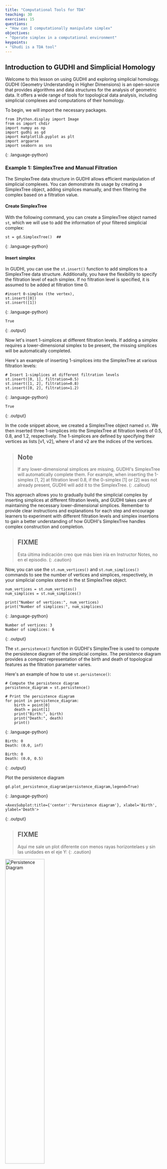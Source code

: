 ```yaml
---
title: "Computational Tools for TDA"
teaching: 30
exercises: 15
questions:
- "How can I computationally manipulate simplex"
objectives:
- "Operate simplex in a computational environment"
keypoints:
- "Ghudi is a TDA tool"
---
```

## Introduction to GUDHI and Simplicial Homology

Welcome to this lesson on using GUDHI and exploring simplicial homology. GUDHI (Geometry Understanding in Higher Dimensions) is an open-source that provides algorithms and data structures for the analysis of geometric data. It offers a wide range of tools for topological data analysis, including simplicial complexes and computations of their homology.  

To begin, we will import the necessary packages.
~~~
from IPython.display import Image
from os import chdir
import numpy as np
import gudhi as gd
import matplotlib.pyplot as plt
import argparse
import seaborn as sns
~~~
{: .language-python}


### **Example 1:** SimplexTree and Manual Filtration
The SimplexTree data structure in GUDHI allows efficient manipulation of simplicial complexes. You can demonstrate its usage by creating a SimplexTree object, adding simplices manually, and then filtering the complex based on a filtration value.   

#### **Create SimplexTree**
With the following command, you can create a SimplexTree object named `st`, which we will use to add the information of your filtered simplicial complex:

~~~
st = gd.SimplexTree()  ## 
~~~
{: .language-python}
#### **Insert simplex**
In GUDHI, you can use the `st.insert()` function to add simplices to a SimplexTree data structure. Additionally, you have the flexibility to specify the filtration level of each simplex. If no filtration level is specified, it is assumed to be added at filtration time 0.

~~~
#insert 0-simplex (the vertex), 
st.insert([0])
st.insert([1])

~~~
{: .language-python}
~~~
True
~~~
{: .output}

Now let's insert 1-simplices at different filtration levels. If adding a simplex requires a lower-dimensional simplex to be present, the missing simplices will be automatically completed.

Here's an example of inserting 1-simplices into the SimplexTree at various filtration levels:

~~~
# Insert 1-simplices at different filtration levels
st.insert([0, 1], filtration=0.5)
st.insert([1, 2], filtration=0.8)
st.insert([0, 2], filtration=1.2)

~~~
{: .language-python}

~~~
True
~~~
{: .output}

In the code snippet above, we created a SimplexTree object named `st`. We then inserted three 1-simplices into the SimplexTree at filtration levels of 0.5, 0.8, and 1.2, respectively. The 1-simplices are defined by specifying their vertices as lists [v1, v2], where v1 and v2 are the indices of the vertices.

> ## Note
> If any lower-dimensional simplices are missing, GUDHI's SimplexTree will automatically complete them. For example, when inserting
> the 1-simplex [1, 2] at filtration level 0.8, if the 0-simplex [1] or [2] was not already present, GUDHI will add it to the SimplexTree.
{: .callout}

This approach allows you to gradually build the simplicial complex by inserting simplices at different filtration levels, and GUDHI takes care of maintaining the necessary lower-dimensional simplices.
Remember to provide clear instructions and explanations for each step and encourage learners to experiment with different filtration levels and simplex insertions to gain a better understanding of how GUDHI's SimplexTree handles complex construction and completion.
> ## FIXME
> Esta última indicación creo que más bien iría en Instructor Notes, no en el episodio.
{: .caution}

Now, you can use the `st.num_vertices()` and `st.num_simplices()` commands to see the number of vertices and simplices, respectively, in your simplicial complex stored in the st SimplexTree object.

~~~
num_vertices = st.num_vertices()
num_simplices = st.num_simplices()

print("Number of vertices:", num_vertices)
print("Number of simplices:", num_simplices)
~~~
{: .language-python}

~~~
Number of vertices: 3
Number of simplices: 6
~~~
{: .output}

The `st.persistence()` function in GUDHI's SimplexTree is used to compute the persistence diagram of the simplicial complex. The persistence diagram provides a compact representation of the birth and death of topological features as the filtration parameter varies.

Here's an example of how to use `st.persistence()`:

~~~
# Compute the persistence diagram
persistence_diagram = st.persistence()

# Print the persistence diagram
for point in persistence_diagram:
    birth = point[0]
    death = point[1]
    print("Birth:", birth)
    print("Death:", death)
    print()
~~~
{: .language-python}

~~~
Birth: 0
Death: (0.0, inf)

Birth: 0
Death: (0.0, 0.5)
~~~
{: .output}

Plot the persistence diagram

~~~
gd.plot_persistence_diagram(persistence_diagram,legend=True)
~~~
{: .language-python}

~~~
<AxesSubplot:title={'center':'Persistence diagram'}, xlabel='Birth', ylabel='Death'>
~~~
{: .output}

> ## FIXME
> Aquí me sale un plot diferente con menos rayas horizontelaes y sin las unidades en el eje Y:
{: .caution}

 <a href="../fig/tda_09_diagram_1.png">
  <img src="../fig/tda_09_diagram_1.png" alt="Persistence Diagram" width="50%" height="auto" />
</a>


Plot the barcode

~~~
gd.plot_persistence_barcode(persistence_diagram,legend=True)
~~~
{: .language-python}

~~~
<AxesSubplot:title={'center':'Persistence barcode'}>
~~~
{: .output}
 <a href="../fig/tda_09_barcode_1.png">
  <img src="../fig/tda_09_barcode_1.png" alt="Persistence Diagram" width="50%" height="auto" />
</a>

> ## FIXME
> En el ejercicio 1 el la K se ve con los signos y no como Latex. Hay que poner el código completo en la solución del ejercicio, en lugar del texto
> que dice qué funciones usar. Con el código que yo pude hacer no me salió la misma gráfica.
{: .caution}

> ## Exercise 1: Creating a Manually Filtered Simplicial Complex.
>  In the following graph, we have $K$ a simplicial complex filtered representation of simplicial complexes.
>  <a href="../fig/tda_09_filtracion_ex.png">
  <img src="../fig/tda_09_filtracion_ex.png" alt="Exercise 1 Filtration" width="100%" height="auto"/>
</a>
> 
> Perform persistent homology and plot the persistence diagram and barcode.
> > ## Solution  
> > 1. Create a SimplexTree with `gd.SimplexTree()`.
> >  ~~~
>> st = gd.SimplexTree()  
>> ~~~
>> {: .language-python}  
>> 2. Insert vertices at time 0 using `st.insert()`
> >  ~~~
>> #insert 0-simplex (the vertex), 
>> st.insert([0])
>>  st.insert([1])
>> st.insert([2])
>>  st.insert([3])
>>  st.insert([4])
>> ~~~
>> {: .language-python}   
>> 3. Insert the remaining simplices by setting the filtration time using `st.insert([0, 1], filtration=)`.
> >  ~~~
>> #insert 1-simplex level filtration 1 
>> st.insert([0, 2], filtration=1)
>> st.insert([3, 4], filtration=1)
>> #insert 1-simplex level filtration 2 
>> st.insert([0, 1], filtration=2)
>> #insert 1-simplex level filtration 3 
>>  st.insert([2, 1], filtration=3)
>> #insert 1-simplex level filtration 4 
>> st.insert([2, 1,0], filtration=4)
>> ~~~
>> {: .language-python}   
>> 4. Perform persistent homology using `st.persistence()`.
> >  ~~~
>># Compute the persistence diagram
>> persistence_diagram = st.persistence() 
>> ~~~
>> {: .language-python}  
>> 5. Plot the persistence diagram.
> >  ~~~
>># plot the persistence diagram
>> gd.plot_persistence_diagram(persistence_diagram,legend=True)
>> ~~~
>> {: .language-python}  
>> 6. Plot the barcode.
> >  ~~~
>> gd.plot_persistence_barcode(persistence_diagram,legend=True)
>> ~~~
>> {: .language-python}  
> >6. Get this output  
>> <a href="../fig/tda_09_diagram_F.png">
>>   <img src="../fig/tda_09_diagram_F.png" alt="Persistence Diagram" width="50%" height="auto" />
>> </a>  
> {: .solution}

{: .challenge}



### **Example 2:** Rips complex from datasets 
In this example, we will demonstrate an application of persistent homology using a dataset generated by us. Persistent homology is a technique used in topological data analysis to study the shape and structure of datasets.

The `make_circles()` function from scikit-learn's datasets module is used to generate synthetic circular data. We specify the number of points to generate (n_samples), the amount of noise to add to the data points (noise), and the scale factor between the inner and outer circle (factor).

The generated dataset consists of two arrays: circles and labels. The circles array contains the coordinates of the generated data points, while the labels array assigns a label to each data point (in this case, it will be 0 or 1 representing the two circles).

> ## FIXME
> Aquí falta más texto para decir que vas a generar una nube de puntos y qué es make_circles n_samples, noise y factor. Y en general en los siguientes pasos falta un poco de texto y decir qué hacen las funciones nuevas.
{: .caution}

~~~
from sklearn import datasets  # Import the datasets module from scikit-learn

# Generate synthetic data using the make_circles function
# n_samples: Number of points to generate
# noise: Standard deviation of Gaussian noise added to the data
# factor: Scale factor between inner and outer circle
circles, labels = datasets.make_circles(n_samples=100, noise=0.06, factor=0.5)

# Print the dimensions of the generated data
print('Data dimension: {}'.format(circles.shape))
~~~
{: .language-python}

~~~
Data dimension:(100, 2)
~~~
{: .output}

Plot dataset
> ## FIXME
> Aquí falta saber qué hace sns.set() y decir que vas a hacer un scatterplot que represente la nube de puntos
{: .caution}

~~~
fig = plt.figure()  # Create a new figure
ax = fig.add_subplot(111)  # Add a subplot to the figure
ax = sns.scatterplot(x=circles[:,0], y=circles[:,1], s=15)  # Create a scatter plot using seaborn
plt.title('Dataset with N=%s points'%(circles.shape[0]))  # Set the title of the plot
plt.show()  # Display the plot
~~~
{: .language-python}
 <a href="../fig/tda_circles.png">
  <img src="../fig/tda_circles.png" alt="Plot Circles" width="50%" height="auto" />
</a>

 The `RipsComplex()` function creates a one-skeleton graph from the point cloud.

> ## FIXME
> A partir de aquí el código no me funciona
{: .caution}

~~~
%%time
Rips_complex = gd.RipsComplex(circles, max_edge_length=0.6) 
~~~
{: .language-python}
~~~
CPU times: user 461 µs, sys: 88 µs, total: 549 µs
Wall time: 557 µs
~~~
{: .output}

The `create_simplex_tree()` method creates the filtered complex.
~~~
%%time

Rips_simplex_tree = Rips_complex.create_simplex_tree(max_dimension=3) 
~~~
{: .language-python}

~~~
CPU times: user 2.25 ms, sys: 0 ns, total: 2.25 ms
Wall time: 1.95 ms
~~~
{: .output}

The `get_filtration()` method computes the simplices of the filtration
~~~
%%time

filt_Rips = list(Rips_simplex_tree.get_filtration())
~~~
{: .language-python}
~~~
CPU times: user 108 ms, sys: 0 ns, total: 108 ms
Wall time: 121 ms
~~~
{: .output}

We can compute persistence on the simplex tree structure using the `persistence()` method
~~~
%%time

diag_Rips = Rips_simplex_tree.persistence()
~~~
{: .language-python}
~~~
CPU times: user 9.13 ms, sys: 41 µs, total: 9.17 ms
Wall time: 8.82 ms
~~~
{: .output}


~~~
%%time
gd.plot_persistence_diagram(diag_Rips,legend=True)
~~~
{: .language-python}
~~~
(array([-0.1       ,  0.        ,  0.1       ,  0.2       ,  0.3       ,
         0.4       ,  0.5       ,  0.62569893]),
 [Text(0, -0.1, '-0.100'),
  Text(0, 0.0, '0.000'),
  Text(0, 0.1, '0.100'),
  Text(0, 0.20000000000000004, '0.200'),
  Text(0, 0.30000000000000004, '0.300'),
  Text(0, 0.4, '0.400'),
  Text(0, 0.5000000000000001, '0.500'),
  Text(0, 0.6256989291775961, '$+\\infty$')])
~~~
{: .output}
 <a href="../fig/tda_09_persistence_example2.png">
  <img src="../fig/tda_09_persistence_example2.png" alt="Persistence diagram" width="50%" height="auto" />
</a>



~~~
%%time
gd.plot_persistence_barcode(diag_Rips,legend=True)
plt.grid(color = 'black', linestyle = '-', linewidth = 1)
plt.savefig('persistencebarcodeCircles' , dpi=600, transparent=True)
plt.xticks(size=15)
plt.yticks(size=15)
~~~
{: .language-python}
~~~
(array([  0.,  20.,  40.,  60.,  80., 100., 120.]),
 [Text(0, 0.0, '0'),
  Text(0, 20.0, '20'),
  Text(0, 40.0, '40'),
  Text(0, 60.0, '60'),
  Text(0, 80.0, '80'),
  Text(0, 100.0, '100'),
  Text(0, 120.0, '120')])
~~~
{: .output}
 <a href="../fig/tda_09_bardcode_example2.png">
  <img src="../fig/tda_09_bardcode_example2.png" alt="Bard Code" width="50%" height="auto" />
</a>



### **Example 3:** Rips complex from datasets 

> ## FIXME
> Aquí falta texto para describir la próxima actividad y luego texto en los pasos.
> Quitar o traducir los comentarios que están en el código en español
{: .caution}

~~~
from gudhi.datasets.generators import _points
from gudhi import AlphaComplex
~~~
{: .language-python}


~~~
import requests
#load the file spiral_2d.csv
url = 'https://raw.githubusercontent.com/paumayell/pangenomics/gh-pages/files/spiral_2d.csv'
# Obtener el contenido del archivo
response = requests.get(url)
content = response.text
# Cargar los datos en un arreglo de NumPy
data = np.loadtxt(content.splitlines(), delimiter=' ')
# Graficar los puntos
plt.scatter(data[:, 0], data[:, 1], marker='.', s=1)
plt.show()
~~~
{: .language-python}
<a href="../fig/tda_09_sperial.png">
  <img src="../fig/tda_09_sperial.png" alt="Plot Spiral" width="50%" height="auto" />
</a>

Define simplicial complex
~~~
alpha_complex = AlphaComplex(points = data)
simplex_tree = alpha_complex.create_simplex_tree()
~~~
{: .language-python}

> ## FIXME
> Aquí me sale un mensaje de warning grande, pero sí me sale la misma gráfica
{: .caution}

~~~
diag = simplex_tree.persistence()
diag = simplex_tree.persistence(homology_coeff_field=2, min_persistence=0)
print("diag=", diag)

gd.plot_persistence_diagram(diag)
~~~
{: .language-python}
<a href="../fig/tda_09_persistence_example3.png">
  <img src="../fig/tda_09_persistence_example3.png" alt="Persistence diagram" width="50%" height="auto" />
</a>

> ## FIXME
> Aquí hay que decir algo del código que está comentado o quitarlo
{: .caution}
~~~
gd.plot_persistence_barcode(diag)
#plt.savefig('persistence_barcodeSpiral.svg' , dpi=1200)
plt.show()
~~~
{: .language-python}
 <a href="../fig/tda_09_bardcode_example3.png">
  <img src="../fig/tda_09_bardcode_example3.png" alt="Bard Code" width="50%" height="auto" />
</a>

> ## FIXME
> Aquí también decir algo o quitar el código en el que se guarda la imagen. Aquí no está la imagen que se genera, que es igual a la anterior pero con > el formato un poquito diferente. Decir por qué se está haciendo.
{: .caution}

~~~
%%time
gd.plot_persistence_barcode(diag,legend=True)
plt.grid(color = 'black', linestyle = '-', linewidth = 1)
#plt.savefig('persistencebarcodeCircles' , dpi=600, transparent=True)
plt.xticks(size=15)
plt.yticks(size=15)
~~~
{: .language-python}

> ## FIXME
> En el ejercicio poner el código completo para llegar a la solución
{: .caution}

> ## Exercise 2: Torus.
>  To build a torus using the tadasets function and apply persistent homology.
> <a href="../fig/tda_09_torus.png">
  <img src="../fig/tda_09_torus.png" alt="Exercise 2 Torus" width="50%" height="auto"/>
</a>
> > ## Solution  
> > 1. `import tadasets`.
>> 2. `torus = tadasets.torus(n=100)`
>> 3. Create a Rips complex from the torus points `gd.RipsComplex(points=torus)`
>> 4. Obtain the simplicial complex `rips_complex.create_simplex_tree(max_dimension=2)`
>> 5. Compute the persistent homology of the simplicial complex `simplicial_complex.persistence()`
>> 6. Plots diagrams
> {: .solution}
{: .challenge}

> ## FIXME
> Poner algo más en los keypoints
{: .caution}

